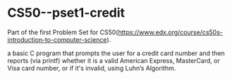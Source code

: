 # CS50--pset1-credit

Part of the first Problem Set for CS50(https://www.edx.org/course/cs50s-introduction-to-computer-science).

a basic C program that prompts the user for a credit card number and then reports (via printf) whether it is a valid American Express, MasterCard, or Visa card number, or if it's invalid, using Luhn’s Algorithm.
